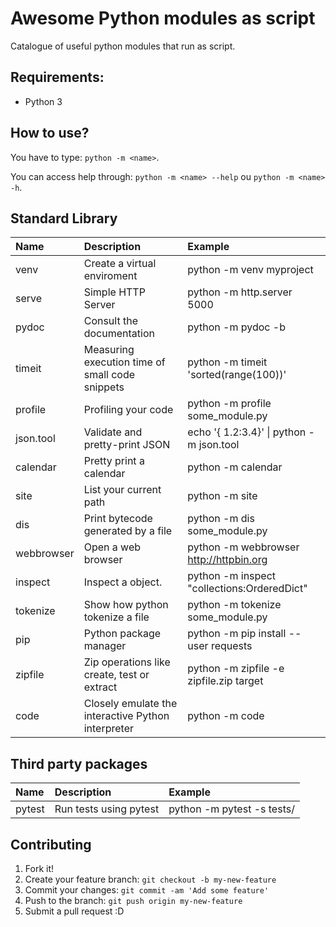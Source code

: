 # Awesome Python modules as script

Catalogue of useful python modules that run as script.

## Requirements:
* Python 3

## How to use?

You have to type: `python -m <name>`.

You can access help through: `python -m <name> --help` ou `python -m <name> -h`.

Standard Library
----------------

| Name          | Description                                       | Example                                      |
| :------------ |:------------------------------------------------- |:---------------------------------------------|
| venv          | Create a virtual enviroment                       | python -m venv myproject                     |
| serve         | Simple HTTP Server                                | python -m http.server 5000                   |
| pydoc         | Consult the documentation                         | python -m pydoc -b                           |
| timeit        | Measuring execution time of small code snippets   | python -m timeit 'sorted(range(100))'        |
| profile       | Profiling your code                               | python -m profile some_module.py             |
| json.tool     | Validate and pretty-print JSON                    | echo '{ 1.2:3.4}' \| python -m json.tool     |
| calendar      | Pretty print a calendar                           | python -m calendar                           |
| site          | List your current path                            | python -m site                               |
| dis           | Print bytecode generated by a file                | python -m dis some_module.py                 |
| webbrowser    | Open a web browser                                | python -m webbrowser http://httpbin.org      |
| inspect       | Inspect a object.                                 | python -m inspect "collections:OrderedDict"  |
| tokenize      | Show how python tokenize a file                   | python -m tokenize some_module.py            |
| pip           | Python package manager                            | python -m pip install --user requests        |
| zipfile       | Zip operations like create, test or extract       | python -m zipfile -e zipfile.zip target      |
| code          | Closely emulate the interactive Python interpreter| python -m code                               |

Third party packages
--------------------

| Name          | Description                                    |Example                    |
|:------------- |:---------------------------------------------- |:--------------------------|
| pytest        |Run tests using pytest                          | python -m pytest -s tests/|

## Contributing

1. Fork it!
2. Create your feature branch: `git checkout -b my-new-feature`
3. Commit your changes: `git commit -am 'Add some feature'`
4. Push to the branch: `git push origin my-new-feature`
5. Submit a pull request :D
